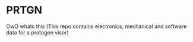 # PRTGN
OwO whats this (This repo contains electronics, mechanical and software data for a protogen visor)
